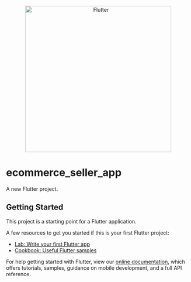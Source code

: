 <div style="color:blue;">
  <p align="center"><a href="https://flutter.dev" target="_blank"><img src="https://storage.googleapis.com/cms-storage-bucket/ec64036b4eacc9f3fd73.svg" width="400" alt="Flutter"></a></p>
</div>



# ecommerce_seller_app

A new Flutter project.

## Getting Started

This project is a starting point for a Flutter application.

A few resources to get you started if this is your first Flutter project:

- [Lab: Write your first Flutter app](https://flutter.dev/docs/get-started/codelab)
- [Cookbook: Useful Flutter samples](https://flutter.dev/docs/cookbook)

For help getting started with Flutter, view our
[online documentation](https://flutter.dev/docs), which offers tutorials,
samples, guidance on mobile development, and a full API reference.

